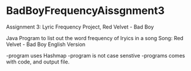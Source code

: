 # BadBoyFrequencyAissgnment3
Assignment 3: Lyric Frequency Project, Red Velvet - Bad Boy 

Java Program to list out the word frequency of lryics in a song
Song: Red Velvet - Bad Boy English Version 

-program uses Hashmap
-program is not case senstive 
-programs comes with code, and output file. 



























